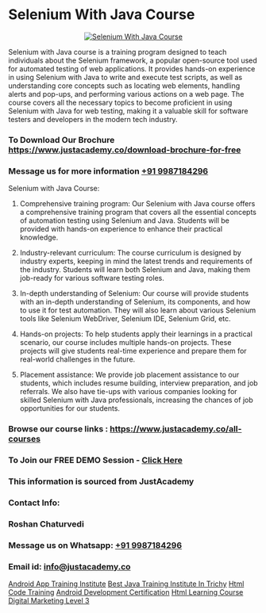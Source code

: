 # Selenium With Java Course

<p align="center">
  <a href="https://justacademy.co/course-detail/core-java-training">
    <img src="https://justacademy.co/storage2/course_image/1677245426_course_image.webp" alt="Selenium With Java Course">
  </a>
</p>


Selenium with Java course is a training program designed to teach individuals about the Selenium framework, a popular open-source tool used for automated testing of web applications. It provides hands-on experience in using Selenium with Java to write and execute test scripts, as well as understanding core concepts such as locating web elements, handling alerts and pop-ups, and performing various actions on a web page. The course covers all the necessary topics to become proficient in using Selenium with Java for web testing, making it a valuable skill for software testers and developers in the modern tech industry.

### To Download Our Brochure https://www.justacademy.co/download-brochure-for-free
### Message us for more information [+91 9987184296](https://api.whatsapp.com/send?phone=919987184296)
Selenium with Java Course:

1) Comprehensive training program: Our Selenium with Java course offers a comprehensive training program that covers all the essential concepts of automation testing using Selenium and Java. Students will be provided with hands-on experience to enhance their practical knowledge.

2) Industry-relevant curriculum: The course curriculum is designed by industry experts, keeping in mind the latest trends and requirements of the industry. Students will learn both Selenium and Java, making them job-ready for various software testing roles.

3) In-depth understanding of Selenium: Our course will provide students with an in-depth understanding of Selenium, its components, and how to use it for test automation. They will also learn about various Selenium tools like Selenium WebDriver, Selenium IDE, Selenium Grid, etc.

4) Hands-on projects: To help students apply their learnings in a practical scenario, our course includes multiple hands-on projects. These projects will give students real-time experience and prepare them for real-world challenges in the future.

5) Placement assistance: We provide job placement assistance to our students, which includes resume building, interview preparation, and job referrals. We also have tie-ups with various companies looking for skilled Selenium with Java professionals, increasing the chances of job opportunities for our students.

### Browse our course links : https://www.justacademy.co/all-courses 
### To Join our FREE DEMO Session - [Click Here](https://www.justacademy.co/register-for-course-demo)


### This information is sourced from JustAcademy
### Contact Info:
### Roshan Chaturvedi
### Message us on Whatsapp: [+91 9987184296](https://api.whatsapp.com/send?phone=919987184296)
### Email id: [info@justacademy.co](mailto:info@justacademy.co)
                    
[Android App Training Institute](https://www.linkedin.com/pulse/android-app-training-institute-justacademy-bay-area-tn5jf/)
[Best Java Training Institute In Trichy](https://www.linkedin.com/pulse/best-java-training-institute-trichy-justacademy-liverpool-3dbtf?trackingId=Sq5oMogwv1iSm3sDeK1C0Q%3D%3D&lipi=urn%3Ali%3Apage%3Ad_flagship3_company_admin%3BeTOZKBOtR5Sz3gxxSDhWug%3D%3D)
[Html Code Training](https://medium.com/@mistersumit961/html-code-training-b1827d2c57f7)
[Android Development Certification](https://medium.com/@shivamja27/android-development-certification-595b39b3b885)
[Html Learning Course](https://justacademyin.github.io/Articles/Html-Learning-Course)
[Digital Marketing Level 3](https://justacademyin.github.io/Articles/Digital-Marketing-Level-3)
